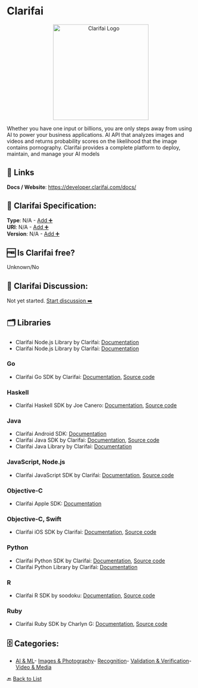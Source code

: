 # Clarifai
<p align="center">
    <img width="256" src="https://raw.githubusercontent.com/apis-list/apis-list/main/apis/clarifai/logo_256x256.png" alt="Clarifai Logo"/>
</p>
Whether you have one input or billions, you are only steps away from using AI to power your business applications. AI API that analyzes images and videos and returns probability scores on the likelihood that the image contains pornography. Clarifai provides a complete platform to deploy, maintain, and manage your AI models

##  🔗 Links
**Docs / Website**: https://developer.clarifai.com/docs/

## 🧬 Clarifai Specification:
**Type**: N/A - [Add ➕](https://github.com/apis-list/apis-list/edit/main/apis/clarifai/clarifai.yaml)  
**URI**: N/A - [Add ➕](https://github.com/apis-list/apis-list/edit/main/apis/clarifai/clarifai.yaml)  
**Version**: N/A - [Add ➕](https://github.com/apis-list/apis-list/edit/main/apis/clarifai/clarifai.yaml)

## 🆓 Is Clarifai free?
 Unknown/No 

## 💬 Clarifai Discussion:
Not yet started. [Start discussion ➡️](https://github.com/apis-list/apis-list/discussions/new)

## 🗂️ Libraries
### 
- Clarifai Node.js Library by Clarifai: [Documentation]()
- Clarifai Node.js Library by Clarifai: [Documentation]()
### Go
- Clarifai Go SDK by Clarifai: [Documentation](https://github.com/Clarifai/clarifai-go), [Source code](https://github.com/Clarifai/clarifai-go)
### Haskell
- Clarifai Haskell SDK by Joe Canero: [Documentation](https://developer.clarifai.com/guide-v1/#api-clients), [Source code](https://github.com/caneroj1/clarifai-hs)
### Java
-  Clarifai Android SDK: [Documentation](https://clarifai.com/developer/guide/android-sdk#android-sdk)
- Clarifai Java SDK by Clarifai: [Documentation](https://github.com/Clarifai/clarifai-java), [Source code](https://github.com/Clarifai/clarifai-java)
- Clarifai Java Library by Clarifai: [Documentation](https://github.com/Clarifai/clarifai-api-java)
### JavaScript, Node.js
- Clarifai JavaScript SDK by Clarifai: [Documentation](https://github.com/Clarifai/clarifai-javascript), [Source code](https://github.com/Clarifai/clarifai-javascript)
### Objective-C
-  Clarifai Apple SDK: [Documentation](https://clarifai.com/developer/guide/apple-sdk#apple-sdk)
### Objective-C, Swift
- Clarifai iOS SDK by Clarifai: [Documentation](https://github.com/Clarifai/clarifai-ios), [Source code](https://github.com/Clarifai/clarifai-ios)
### Python
- Clarifai Python SDK by Clarifai: [Documentation](https://github.com/Clarifai/clarifai-python), [Source code](https://github.com/Clarifai/clarifai-python)
- Clarifai Python Library by Clarifai: [Documentation](https://github.com/Clarifai/Clarifai_py)
### R
- Clarifai R SDK by soodoku: [Documentation](http://soodoku.github.io/clarifai/), [Source code](https://github.com/soodoku/clarifai)
### Ruby
- Clarifai Ruby SDK by Charlyn G: [Documentation](https://github.com/chardane/ClarifaiRuby/wiki), [Source code](https://github.com/chardane/ClarifaiRuby)


## 🗄️ Categories:
- [AI & ML](https://github.com/apis-list/apis-list#ai--ml-)- [Images & Photography](https://github.com/apis-list/apis-list#images--photography-)- [Recognition](https://github.com/apis-list/apis-list#recognition-)- [Validation & Verification](https://github.com/apis-list/apis-list#validation--verification-)- [Video & Media](https://github.com/apis-list/apis-list#video--media-)

🔙  [Back to List](https://github.com/apis-list/apis-list)
